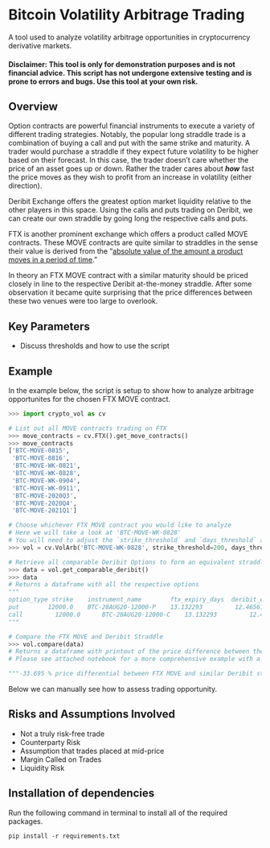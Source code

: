 # Bitcoin Volatility Arbitrage Trading 
A tool used to analyze volatility arbitrage opportunities in cryptocurrency derivative markets. 

#### Disclaimer: This tool is only for demonstration purposes and is not financial advice. This script has not undergone extensive testing and is prone to errors and bugs. Use this tool at your own risk. 

## Overview
Option contracts are powerful financial instruments to execute a variety of different trading strategies. Notably, the popular long straddle trade is a combination of buying a call and put with the same strike and maturity. A trader would purchase a straddle if they expect future volatility to be higher based on their forecast. In this case, the trader doesn’t care whether the price of an asset goes up or down. Rather the trader cares about ***how*** fast the price moves as they wish to profit from an increase in volatility (either direction). 

Deribit Exchange offers the greatest option market liquidity relative to the other players in this space. Using the calls and puts trading on Deribit, we can create our own straddle by going long the respective calls and puts. 

FTX is another prominent exchange which offers a product called MOVE contracts. These MOVE contracts are quite similar to straddles in the sense their value is derived from the “[absolute value of the amount a product moves in a period of time](https://help.ftx.com/hc/en-us/articles/360033136331-MOVE-contracts#:~:text=What%20are%20MOVE%20contracts%3F,BTC%20went%20up%20or%20down).” 

In theory an FTX MOVE contract with a similar maturity should be priced closely in line to the respective Deribit at-the-money straddle. After some observation it became quite surprising that the price differences between these two venues were too large to overlook.

## Key Parameters
- Discuss thresholds and how to use the script

## Example
In the example below, the script is setup to show how to analyze arbitrage opportunites for the chosen FTX MOVE contract.
``` python
>>> import crypto_vol as cv

# List out all MOVE contracts trading on FTX
>>> move_contracts = cv.FTX().get_move_contracts()
>>> move_contracts
['BTC-MOVE-0815',
 'BTC-MOVE-0816',
 'BTC-MOVE-WK-0821',
 'BTC-MOVE-WK-0828',
 'BTC-MOVE-WK-0904',
 'BTC-MOVE-WK-0911',
 'BTC-MOVE-2020Q3',
 'BTC-MOVE-2020Q4',
 'BTC-MOVE-2021Q1']

# Choose whichever FTX MOVE contract you would like to analyze
# Here we will take a look at 'BTC-MOVE-WK-0828'
# You will need to adjust the `strike_threshold` and `days_threshold` accordingly
>>> vol = cv.VolArb('BTC-MOVE-WK-0828', strike_threshold=200, days_threshold=2)

# Retrieve all comparable Deribit Options to form an equivalent straddle
>>> data = vol.get_comparable_deribit()
>>> data
# Returns a dataframe with all the respective options
"""
option_type	strike	  instrument_name	     ftx_expiry_days  deribit_expiry_days option_price
put	       12000.0	  BTC-28AUG20-12000-P	 13.132293	       12.46561	         549.799060
call	     12000.0	  BTC-28AUG20-12000-C	 13.132293	       12.46561          482.544639
"""

# Compare the FTX MOVE and Deribit Straddle 
>>> vol.compare(data)
# Returns a dataframe with printout of the price difference between the two contracts
# Please see attached notebook for a more comprehensive example with a full dataframe output

"""-33.695 % price differential between FTX MOVE and similar Deribit straddle"""
```
Below we can manually see how to assess trading opportunity. 





## Risks and Assumptions Involved
- Not a truly risk-free trade
- Counterparty Risk
- Assumption that trades placed at mid-price
- Margin Called on Trades
- Liquidity Risk 

## Installation of dependencies
Run the following command in terminal to install all of the required packages.

```
pip install -r requirements.txt
```
